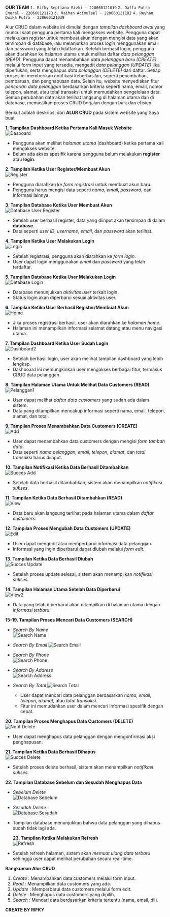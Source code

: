 **OUR TEAM**
`1. Rifky Septiana Rizki - 220660121019`
`2. Daffa Putra Emeral - 220660121173`
`3. Raihan Aqimulael - 220660121182`
`4. Reyhan Dwika Putra - 220660121039`

Alur CRUD dalam website ini dimulai dengan _tampilan dashboard awal_ yang muncul saat pengguna pertama kali mengakses website. Pengguna dapat melakukan _register_ untuk membuat akun dengan mengisi data yang akan tersimpan di database, lalu melanjutkan proses _login_ menggunakan email dan password yang telah didaftarkan. Setelah berhasil login, pengguna akan diarahkan ke halaman utama untuk melihat daftar _data pelanggan (READ)_. Pengguna dapat menambahkan _data pelanggan baru (CREATE)_ melalui form input yang tersedia, mengedit _data pelanggan (UPDATE)_ jika diperlukan, serta menghapus _data pelanggan (DELETE)_ dari daftar. Setiap proses ini memberikan notifikasi keberhasilan, seperti penambahan, pembaruan, dan penghapusan data. Selain itu, website menyediakan fitur _pencarian data pelanggan_ berdasarkan kriteria seperti nama, email, nomor telepon, alamat, atau total transaksi untuk memudahkan pengelolaan data. Semua perubahan data akan terlihat langsung di halaman utama dan di database, memastikan proses CRUD berjalan dengan baik dan efisien.

Berikut adalah deskripsi dari **ALUR CRUD** pada sistem website yang Saya buat

**1. Tampilan Dashboard Ketika Pertama Kali Masuk Website**  
![Dasboard](./public/UAS%20PBW%20Dokumentasi/Dasboard.png)

-   Pengguna akan melihat _halaman utama_ (dashboard) ketika pertama kali mengakses website.
-   Belum ada akses spesifik karena pengguna belum melakukan **register** atau **login**.

**2. Tampilan Ketika User Register/Membuat Akun**  
![Register](./public/UAS%20PBW%20Dokumentasi/Register.png)

-   Pengguna diarahkan ke _form registrasi_ untuk membuat akun baru.
-   Pengguna harus mengisi data seperti _nama_, _email_, _password_, dan informasi lainnya.

**3. Tampilan Database Ketika User Membuat Akun**  
![Database User Register](./public/UAS%20PBW%20Dokumentasi/database_user+regist.png)

-   Setelah user berhasil register, data yang diinput akan tersimpan di dalam **database**.
-   Data seperti _user ID_, _username_, _email_, dan _password_ akan terlihat.

**4. Tampilan Ketika User Melakukan Login**  
![Login](./public/UAS%20PBW%20Dokumentasi/login.png)

-   Setelah registrasi, pengguna akan diarahkan ke _form login_.
-   User dapat login menggunakan _email_ dan _password_ yang telah terdaftar.

**5. Tampilan Database Ketika User Melakukan Login**  
![Database Login](./public/UAS%20PBW%20Dokumentasi/database_user+login.png)

-   Database menunjukkan _aktivitas user_ terkait login.
-   Status login akan diperbarui sesuai aktivitas user.

**6. Tampilan Ketika User Berhasil Register/Membuat Akun**  
![Home](./public/UAS%20PBW%20Dokumentasi/home.png)

-   Jika proses registrasi berhasil, user akan diarahkan ke _halaman home_.
-   Halaman ini menampilkan informasi selamat datang atau menu navigasi utama.

**7. Tampilan Dashboard Ketika User Sudah Login**  
![Dashboard2](./public/UAS%20PBW%20Dokumentasi/Dasboard2.png)

-   Setelah berhasil login, user akan melihat tampilan dashboard yang lebih lengkap.
-   Dashboard ini memungkinkan user mengakses berbagai fitur, termasuk CRUD data pelanggan.

**8. Tampilan Halaman Utama Untuk Melihat Data Customers (READ)**  
![Pelanggan1](./public/UAS%20PBW%20Dokumentasi/pelanggan1.png)

-   User dapat melihat _daftar data customers_ yang sudah ada dalam sistem.
-   Data yang ditampilkan mencakup informasi seperti nama, email, telepon, alamat, dan total.

**9. Tampilan Proses Menambahkan Data Customers (CREATE)**  
![Add](./public/UAS%20PBW%20Dokumentasi/add.png)

-   User dapat menambahkan data customers dengan mengisi _form tambah data_.
-   Data seperti _nama pelanggan, email, telepon, alamat_, dan _total transaksi_ harus diinput.

**10. Tampilan Notifikasi Ketika Data Berhasil Ditambahkan**  
![Succes Add](./public/UAS%20PBW%20Dokumentasi/succes_add.png)

-   Setelah data berhasil ditambahkan, sistem akan menampilkan _notifikasi sukses_.

**11. Tampilan Ketika Data Berhasil Ditambahkan (READ)**  
![View](./public/UAS%20PBW%20Dokumentasi/view.png)

-   Data baru akan langsung terlihat pada halaman utama dalam _daftar customers_.

**12. Tampilan Proses Mengubah Data Customers (UPDATE)**  
![Edit](./public/UAS%20PBW%20Dokumentasi/edit.png)

-   User dapat mengedit atau memperbarui informasi data pelanggan.
-   Informasi yang ingin diperbarui dapat diubah melalui _form edit_.

**13. Tampilan Ketika Data Berhasil Diubah**  
![Succes Update](./public/UAS%20PBW%20Dokumentasi/succes_update.png)

-   Setelah proses update selesai, sistem akan menampilkan _notifikasi sukses_.

**14. Tampilan Halaman Utama Setelah Data Diperbarui**  
![View2](./public/UAS%20PBW%20Dokumentasi/view2.png)

-   Data yang telah diperbarui akan ditampilkan di halaman utama dengan _informasi terbaru_.

**15-19. Tampilan Proses Mencari Data Customers (SEARCH)**

-   _Search By Name_  
    ![Search Name](./public/UAS%20PBW%20Dokumentasi/search%20name.png)
-   _Search By Email_
    ![Search Email](./public/UAS%20PBW%20Dokumentasi/search%20email.png)
-   _Search By Phone_  
    ![Search Phone](./public/UAS%20PBW%20Dokumentasi/search%20phone.png)
-   _Search By Address_  
    ![Search Address](./public/UAS%20PBW%20Dokumentasi/search%20addres.png)
-   _Search By Total_
    ![Search Total](./public/UAS%20PBW%20Dokumentasi/search%20total.png)

    -   User dapat mencari data pelanggan berdasarkan _nama_, _email_, _telepon_, _alamat_, atau _total transaksi_.
    -   Fitur ini memudahkan user dalam mencari informasi spesifik dengan cepat.

**20. Tampilan Proses Menghapus Data Customers (DELETE)**  
![Notif Delete](./public/UAS%20PBW%20Dokumentasi/notif_deleted.png)

-   User dapat menghapus data pelanggan dengan mengonfirmasi aksi penghapusan.

**21. Tampilan Ketika Data Berhasil Dihapus**  
![Succes Delete](./public/UAS%20PBW%20Dokumentasi/succes%20deleted.png)

-   Setelah proses delete berhasil, sistem akan menampilkan _notifikasi sukses_.

**22. Tampilan Database Sebelum dan Sesudah Menghapus Data**

-   _Sebelum Delete_  
    ![Database Sebelum](./public/UAS%20PBW%20Dokumentasi/database_customers_nodelete.png)
-   _Sesudah Delete_  
    ![Database Sesudah](./public/UAS%20PBW%20Dokumentasi/database_customers_delete.png)
-   Tampilan database menunjukkan bahwa data pelanggan yang dihapus sudah tidak lagi ada.

    **23. Tampilan Ketika Melakukan Refresh**  
    ![Refresh](./public/UAS%20PBW%20Dokumentasi/Succes_refresh.png)

-   Setelah refresh halaman, sistem akan _memuat ulang data terbaru_ sehingga user dapat melihat perubahan secara real-time.

**Rangkuman Alur CRUD**

1. _Create_ : Menambahkan data customers melalui form input.
2. _Read_ : Menampilkan data customers yang ada.
3. _Update_ : Memperbarui data customers melalui form edit.
4. _Delete_ : Menghapus data customers yang dipilih.
5. _Search_ : Mencari data berdasarkan kriteria tertentu (nama, email, dll).

**CREATE BY RIFKY**
